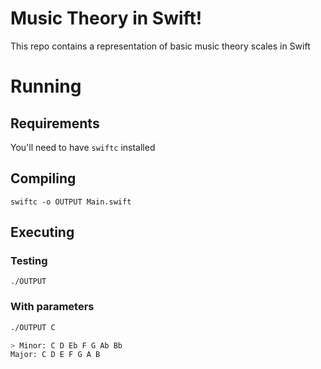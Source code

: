 # Music Theory in Swift!

This repo contains a representation of basic music theory scales in Swift

# Running

## Requirements
You'll need to have `swiftc` installed

## Compiling
`swiftc -o OUTPUT Main.swift`

## Executing
### Testing
`./OUTPUT`

### With parameters
```sh
./OUTPUT C

> Minor: C D Eb F G Ab Bb 
Major: C D E F G A B 

```

